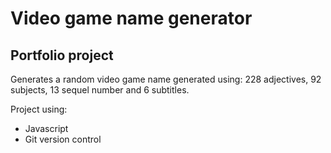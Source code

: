 # Video game name generator
## Portfolio project
Generates a random video game name generated using: 228 adjectives, 92 subjects, 13 sequel number and 6 subtitles.

Project using:

  + Javascript
  + Git version control